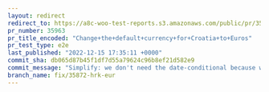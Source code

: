 ```yaml
---
layout: redirect
redirect_to: https://a8c-woo-test-reports.s3.amazonaws.com/public/pr/35963/e2e/index.html
pr_number: 35963
pr_title_encoded: "Change+the+default+currency+for+Croatia+to+Euros"
pr_test_type: e2e
last_published: "2022-12-15 17:35:11 +0000"
commit_sha: db065d87b45f1df7d55a79624c96b8ef21d582e9
commit_message: "Simplify: we don't need the date-conditional because we are shipping …"
branch_name: fix/35872-hrk-eur
---
```

